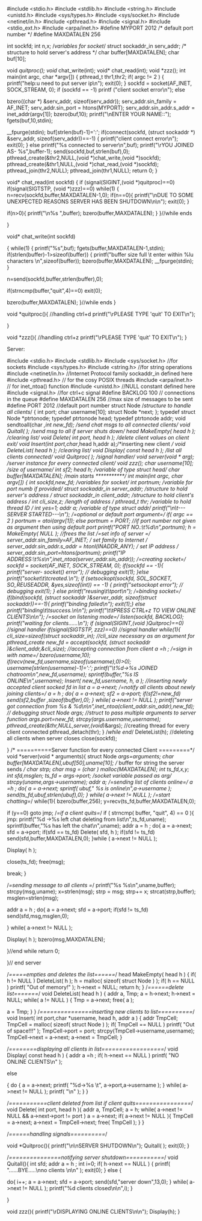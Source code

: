 #include <stdio.h>
#include <stdlib.h>
#include <string.h> 
#include <unistd.h> 
#include <sys/types.h>
#include <sys/socket.h> 
#include <netinet/in.h> 
#include <pthread.h> 
#include <signal.h> 
#include <stdio_ext.h>
#include <arpa/inet.h>
#define MYPORT 2012 /* default port number */
#define MAXDATALEN 256

int sockfd;
int n,x; /*variables for socket*/
struct sockaddr_in serv_addr; /* structure to hold server's address */
char buffer[MAXDATALEN];
char buf[10];

void *quitproc();
void* chat_write(int);
void* chat_read(int);
void *zzz();
int main(int argc, char *argv[])
{
pthread_t thr1,thr2;
if( argc != 2 )
{
printf("help:u need to put server ip\n");
exit(0);
}
sockfd = socket(AF_INET, SOCK_STREAM, 0);
if (sockfd == -1)
printf ("client socket error\n");
else



bzero((char *) &serv_addr, sizeof(serv_addr));
serv_addr.sin_family = AF_INET;
serv_addr.sin_port = htons(MYPORT);
serv_addr.sin_addr.s_addr = inet_addr(argv[1]);
bzero(buf,10);
printf("\nENTER YOUR NAME::");
fgets(buf,10,stdin);

__fpurge(stdin);
buf[strlen(buf)-1]=':';
if(connect(sockfd, (struct sockaddr *) &serv_addr, sizeof(serv_addr))==-1)
{
printf("client connect error\n");
exit(0);
}
else
printf("%s connected to server\n",buf);
printf("\rYOU JOINED AS- %s",buffer-1);
send(sockfd,buf,strlen(buf),0);
pthread_create(&thr2,NULL,(void *)chat_write,(void *)sockfd);
pthread_create(&thr1,NULL,(void *)chat_read,(void *)sockfd);
pthread_join(thr2,NULL);
pthread_join(thr1,NULL);
return 0;
}

void* chat_read(int sockfd)
{
if (signal(SIGINT,(void *)quitproc)==0)
if(signal(SIGTSTP, (void *)zzz)==0)
while(1)
{
n=recv(sockfd,buffer,MAXDATALEN-1,0);
if(n==0){
printf("\nDUE TO SOME UNEXPECTED REASONS SERVER HAS BEEN
SHUTDOWN\n\n");
exit(0);
}

if(n>0){
printf("\n%s ",buffer);
bzero(buffer,MAXDATALEN);
}
}//while ends

}

void* chat_write(int sockfd)

{
while(1)
{
printf("%s",buf);
fgets(buffer,MAXDATALEN-1,stdin);
if(strlen(buffer)-1>sizeof(buffer))
{
printf("buffer size full \t enter within %lu characters \n",sizeof(buffer));
bzero(buffer,MAXDATALEN);
__fpurge(stdin);
}

n=send(sockfd,buffer,strlen(buffer),0);

if(strncmp(buffer,"quit",4)==0)
exit(0);

bzero(buffer,MAXDATALEN);
}//while ends
}

void *quitproc(){ //handling ctrl+d
printf("\rPLEASE TYPE 'quit' TO EXIT\n");

}

void *zzz(){ //handling ctrl+z
printf("\rPLEASE TYPE 'quit' TO EXIT\n");
}

Server:

#include <stdio.h>
#include <stdlib.h>
#include <sys/socket.h> //for sockets
#include <sys/types.h>
#include <string.h> //for string operations
#include <netinet/in.h> //Internet Protocol family sockaddr_in defined here
#include <pthread.h> // for the cosy POSIX threads
#include <arpa/inet.h> // for inet_ntoa() function
#include <unistd.h> //NULL constant defined here
#include <signal.h> //for ctrl+c signal
#define BACKLOG 100 // connections in the queue
#define MAXDATALEN 256 //max size of messages to be sent
#define PORT 2012 //default port number
struct Node /*structure to handle all clients*/
{
int port;
char username[10];
struct Node *next;
};
typedef struct Node *ptrtonode;
typedef ptrtonode head;
typedef ptrtonode addr;
void sendtoall(char *,int new_fd); /*send chat msgs to all connected clients*/
void Quitall( ); /*send msg to all if server shuts down*/
head MakeEmpty( head h ); /*clearing list*/
void Delete( int port, head h ); /*delete client values on client exit*/
void Insert(int port,char*,head h,addr a);/*inserting new client */
void DeleteList( head h ); /*clearing list*/
void Display( const head h ); /*list all clients connected*/
void *Quitproc( ); /*signal handler*/
void *server(void * arg); /*server instance for every connected client*/
void zzz();
char username[10]; /*size of username*/
int sf2;
head h; /*variable of type struct head*/
char buffer[MAXDATALEN];
/******main starts ***********/
int main(int argc, char *argv[])
{
int sockfd,new_fd; /*variables for socket*/
int portnum; /*variable for port numb if provided*/
struct sockaddr_in server_addr; /*structure to hold server's address */
struct sockaddr_in client_addr; /*structure to hold client's address */
int cli_size,z; /*length of address */
pthread_t thr; /*variable to hold thread ID */
int yes=1;
addr a; /*variable of type struct addr*/
printf("\n\t*-*-*-*SERVER STARTED*-*-*-*\n");
/*=optional or default port argument=*/
if( argc == 2 )
portnum = atoi(argv[1]);
else
portnum = PORT; //if port number not given as argument then using default port
printf("PORT NO.:\t%d\n",portnum);
h = MakeEmpty( NULL ); //frees the list
/*=set info of server =*/
server_addr.sin_family=AF_INET; /* set family to Internet */
server_addr.sin_addr.s_addr = htonl(INADDR_ANY); /* set IP address */
server_addr.sin_port=htons(portnum);
printf("IP ADDRESS:\t%s\n",inet_ntoa(server_addr.sin_addr));
/*=creating socket=*/
sockfd = socket(AF_INET, SOCK_STREAM, 0);
if(sockfd == -1){
printf("server- socket() error"); // debugging
exit(1);
}else
printf("socket\t\tcreated.\n");
if (setsockopt(sockfd, SOL_SOCKET, SO_REUSEADDR, &yes,sizeof(int)) == -1) {
printf("setsockopt error"); // debugging
exit(1);
}
else
printf("reusing\t\tport\n");
/*=binding socket=*/
if(bind(sockfd, (struct sockaddr *)&server_addr, sizeof(struct sockaddr))==-1){
printf("binding failed\n");
exit(1);}
else
printf("binding\t\tsuccess.\n\n");
printf("\t\tPRESS CTRL+z TO VIEW ONLINE CLIENTS\n\n");
/*=socket on listening mode=*/
listen(sockfd, BACKLOG);
printf("waiting for clients......\n");
if (signal(SIGINT,(void *)Quitproc)==0) //signal handler
if(signal(SIGTSTP, zzz)==0) //signal handler
while(1){
cli_size=sizeof(struct sockaddr_in);
//cli_size necessary as an argument for pthread_create
new_fd = accept(sockfd, (struct sockaddr *)&client_addr,&cli_size);
//accepting connection from client
a =h ;
/*=sign in with name=*/
bzero(username,10);
if(recv(new_fd,username,sizeof(username),0)>0);
username[strlen(username)-1]=':';
printf("\t%d->%s JOINED chatroom\n",new_fd,username);
sprintf(buffer,"%s IS ONLINE\n",username);
Insert( new_fd,username, h, a ); //inserting newly accepted client socked fd in list
a = a->next;
/*=notify all clients about newly joining clients=*/
a = h ;
do{
a = a->next;
sf2 = a->port;
if(sf2!=new_fd)
send(sf2,buffer ,sizeof(buffer),0);
} while( a->next != NULL );
printf("server got connection from %s & %d\n\n",inet_ntoa(client_addr.sin_addr),new_fd);
// debugging
struct Node args; //struct to pass multiple arguments to server function
args.port=new_fd;
strcpy(args.username,username);
pthread_create(&thr,NULL,server,(void*)&args); //creating thread for every client
connected
pthread_detach(thr);
} /*while end*/
DeleteList(h); //deleting all clients when server closes
close(sockfd);

}
/* ==========Server function for every connected Client =========*/
void *server(void * arguments){
struct Node *args=arguments;
char buffer[MAXDATALEN],ubuf[50],uname[10]; /* buffer for string the server sends
*/
char *strp;
char *msg = (char *) malloc(MAXDATALEN);
int ts_fd,x,y;
int sfd,msglen;
ts_fd = args->port; /*socket variable passed as arg*/
strcpy(uname,args->username);
addr a;
/*=sending list of clients online=*/
a =h ;
do{
a = a->next;
sprintf( ubuf," %s is online\n",a->username );
send(ts_fd,ubuf,strlen(ubuf),0);
} while( a->next != NULL );
/*=start chatting=*/
while(1){
bzero(buffer,256);
y=recv(ts_fd,buffer,MAXDATALEN,0);

if (y==0)
goto jmp;
/*=if a client quits=*/
if ( strncmp( buffer, "quit", 4) == 0 ){
jmp: printf("%d ->%s left chat deleting from list\n",ts_fd,uname);
sprintf(buffer,"%s has left the chat\n",uname);
addr a = h ;
do{
a = a->next;
sfd = a->port;
if(sfd == ts_fd)
Delete( sfd, h );
if(sfd != ts_fd)
send(sfd,buffer,MAXDATALEN,0);
}while ( a->next != NULL );

Display( h );

close(ts_fd);
free(msg);

break;
}

/*=sending message to all clients =*/
printf("%s %s\n",uname,buffer);
strcpy(msg,uname);
x=strlen(msg);
strp = msg;
strp+= x;
strcat(strp,buffer);
msglen=strlen(msg);

addr a = h ;
do{
a = a->next;
sfd = a->port;
if(sfd != ts_fd)
send(sfd,msg,msglen,0);

} while( a->next != NULL );

Display( h );
bzero(msg,MAXDATALEN);

}//end while
return 0;

}// end server

/*=====empties and deletes the list======*/
head MakeEmpty( head h )
{
if( h != NULL )
DeleteList( h );
h = malloc( sizeof( struct Node ) );
if( h == NULL )
printf( "Out of memory!" );
h->next = NULL;
return h;
}
/*======delete list=======*/
void DeleteList( head h )
{
addr a, Tmp;
a = h->next;
h->next = NULL;
while( a != NULL )
{
Tmp = a->next;
free( a );

a = Tmp;
}
}
/*===============inserting new clients to list==========*/
void Insert( int port,char *username, head h, addr a )
{
addr TmpCell;
TmpCell = malloc( sizeof( struct Node ) );
if( TmpCell == NULL )
printf( "Out of space!!!" );
TmpCell->port = port;
strcpy(TmpCell->username,username);
TmpCell->next = a->next;
a->next = TmpCell;
}

/*========displaying all clients in list==================*/
void Display( const head h )
{
addr a =h ;
if( h->next == NULL )
printf( "NO ONLINE CLIENTS\n" );

else

{
do
{
a = a->next;
printf( "%d->%s \t", a->port,a->username );
} while( a->next != NULL );
printf( "\n" );
}
}

/*===========client deleted from list if client quits================*/
void Delete( int port, head h ){
addr a, TmpCell;
a = h;
while( a->next != NULL && a->next->port != port )
a = a->next;
if( a->next != NULL ){
TmpCell = a->next;
a->next = TmpCell->next;
free( TmpCell );
}
}

/*======handling signals==========*/

void *Quitproc(){
printf("\n\nSERVER SHUTDOWN\n");
Quitall( );
exit(0);
}

/*===============notifying server shutdown===========*/
void Quitall(){
int sfd;
addr a = h ;
int i=0;
if( h->next == NULL ) {
printf( "......BYE.....\nno clients \n\n" );
exit(0);
} else {

do{
i++;
a = a->next;
sfd = a->port;
send(sfd,"server down",13,0);
} while( a->next != NULL );
printf("%d clients closed\n\n",i);
}

}

void zzz(){
printf("\rDISPLAYING ONLINE CLIENTS\n\n");
Display(h);
}
